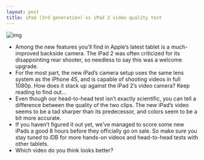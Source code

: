 ```yaml
---
layout: post
title: iPad (3rd generation) vs iPad 2 video quality test
---
```

![img](http://media.idownloadblog.com/wp-content/uploads/2012/03/ipad-2-vs-new-ipad-video-test.jpg)
* Among the new features you’ll find in Apple’s latest tablet is a much-improved backside camera. The iPad 2 was often criticized for its disappointing rear shooter, so needless to say this was a welcome upgrade.
* For the most part, the new iPad’s camera setup uses the same lens system as the iPhone 4S, and is capable of shooting videos in full 1080p. How does it stack up against the iPad 2’s video camera? Keep reading to find out…
* Even though our head-to-head test isn’t exactly scientific, you can tell a difference between the quality of the two clips. The new iPad’s video seems to be a tad sharper than its predecessor, and colors seem to be a bit more accurate.
* If you haven’t figured it out yet, we’ve managed to score some new iPads a good 8 hours before they officially go on sale. So make sure you stay tuned to iDB for more hands-on videos and head-to-head tests with other tablets.
* Which video do you think looks better?

